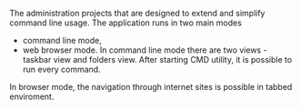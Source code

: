 The administration projects that are designed to extend and simplify command line usage. The application runs in two main modes 
- command line mode,
- web browser mode.
In command line mode there are two views - taskbar view and folders view.
After starting CMD utility, it is possible to run every command.

In browser mode, the navigation through internet sites is possible in tabbed enviroment.

